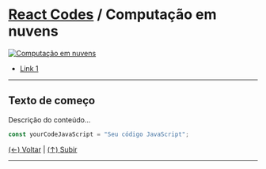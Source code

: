 # [React Codes](https://github.com/systemboys/React_Codes#react-codes "React Codes") / Computação em nuvens

[![Computação em nuvens](https://site.com/img/exemplo.png "Computação em nuvens")](http://link.com "Computação em nuvens")

- [Link 1](https://site.com#anchor-link-1 "Link 1")

---

## Texto de começo

Descrição do conteúdo...

```javascript
const yourCodeJavaScript = "Seu código JavaScript";
```

[(&larr;) Voltar](https://github.com/systemboys/React_Codes#react-codes "Voltar ao Sumário") | 
[(&uarr;) Subir](#assunto "Subir para o topo")

---